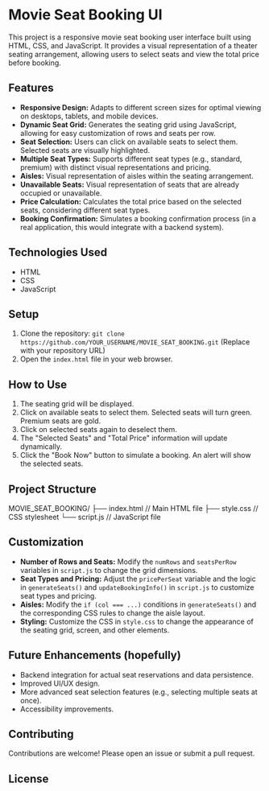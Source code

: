 # Movie Seat Booking UI

This project is a responsive movie seat booking user interface built using HTML, CSS, and JavaScript. It provides a visual representation of a theater seating arrangement, allowing users to select seats and view the total price before booking.

## Features

- **Responsive Design:** Adapts to different screen sizes for optimal viewing on desktops, tablets, and mobile devices.
- **Dynamic Seat Grid:** Generates the seating grid using JavaScript, allowing for easy customization of rows and seats per row.
- **Seat Selection:** Users can click on available seats to select them. Selected seats are visually highlighted.
- **Multiple Seat Types:** Supports different seat types (e.g., standard, premium) with distinct visual representations and pricing.
- **Aisles:** Visual representation of aisles within the seating arrangement.
- **Unavailable Seats:** Visual representation of seats that are already occupied or unavailable.
- **Price Calculation:** Calculates the total price based on the selected seats, considering different seat types.
- **Booking Confirmation:** Simulates a booking confirmation process (in a real application, this would integrate with a backend system).

## Technologies Used

- HTML
- CSS
- JavaScript

## Setup

1.  Clone the repository: `git clone https://github.com/YOUR_USERNAME/MOVIE_SEAT_BOOKING.git` (Replace with your repository URL)
2.  Open the `index.html` file in your web browser.

## How to Use

1.  The seating grid will be displayed.
2.  Click on available seats to select them. Selected seats will turn green. Premium seats are gold.
3.  Click on selected seats again to deselect them.
4.  The "Selected Seats" and "Total Price" information will update dynamically.
5.  Click the "Book Now" button to simulate a booking. An alert will show the selected seats.

## Project Structure

MOVIE_SEAT_BOOKING/
├── index.html // Main HTML file
├── style.css // CSS stylesheet
└── script.js // JavaScript file

## Customization

- **Number of Rows and Seats:** Modify the `numRows` and `seatsPerRow` variables in `script.js` to change the grid dimensions.
- **Seat Types and Pricing:** Adjust the `pricePerSeat` variable and the logic in `generateSeats()` and `updateBookingInfo()` in `script.js` to customize seat types and pricing.
- **Aisles:** Modify the `if (col === ...)` conditions in `generateSeats()` and the corresponding CSS rules to change the aisle layout.
- **Styling:** Customize the CSS in `style.css` to change the appearance of the seating grid, screen, and other elements.

## Future Enhancements (hopefully)

- Backend integration for actual seat reservations and data persistence.
- Improved UI/UX design.
- More advanced seat selection features (e.g., selecting multiple seats at once).
- Accessibility improvements.

## Contributing

Contributions are welcome! Please open an issue or submit a pull request.

## License
